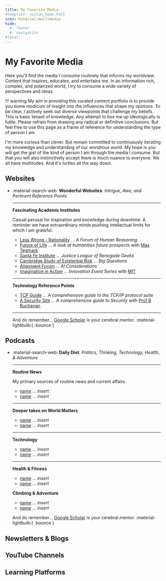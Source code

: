 ```yaml
---
title: My Favorite Media
#template: custom_home.html 
icon: material/multimedia
hide:
  #- footer
  #- navigation
#level:
---
```


# My Favorite Media

Here you'll find the media I consume routinely that informs my worldview. Content that inspires, educates, and entertains me. In an information rich, complex, and polarized world, I try to consume a wide variety of perspectives and ideas. 

!!! warning 
    My aim in providing this curated content portfolio is to provide you some modicum of insight into the influences that shape my opinions. To be clear, I actively seek out diverse viewpoints that challenge my beliefs. This is basic tenant of knowledge. Any attempt to box me up ideologically is futile. Please refrain from drawing any radical or definitive conclusions. But feel free to use this page as a frame of reference for understanding the type of person I am.

I'm more curious than clever. But remain committed to continuously iterating my knowledge and understanding of our wondrous world. My hope is you will get the gist of the kind of person I am through the media I consume. But that you will also instinctively accept there is much nuance to everyone. We all have multitudes. And it's turtles all the way down. 

## Websites

<div class="grid cards" markdown>

- :material-search-web: **Wonderful Websites**: *Intrigue, Awe, and Pertinent Reference Points*

    --- 

    **Fascinating Academic Institutes**

    Casual perusal for inspiration and knowledge during downtime. A reminder we have extraordinary minds pushing intellectual limits for which I am grateful.

    - [Less Wrong - Rationality](https://www.lesswrong.com/) ... *A Forum of Human Reasoning*
    - [Future of Life](https://futureoflife.org/) ... *A look at humanities future prospects* with [Max Tegmark](https://www.linkedin.com/in/max-tegmark-68a99898/)
    - [Santa Fe Institute](https://www.santafe.edu/) ... *Justice League of Renegade Geeks*
    - [Cambridge Study of Existential Risk](https://www.cser.ac.uk/) ... *Big Questions* 
    - [Alignment Forum](https://www.alignmentforum.org/) ... *AI Considerations* 
    - [Imagination in Action](https://www.imaginationinaction.co/) ... *Innovation Event Series* with [MIT](https://www.mit.edu)
    

    ---

    **Technology Reference Points**

    - [TCP Guide](http://www.tcpipguide.com/) ... *A comprehensive guide to the TCP/IP protocol suite*
    - [A Security Site](https://asecuritysite.com) ... *A comprehensive guide to Security* with [Prof B Buchanan](https://www.linkedin.com/in/billatnapier/)

    ---

    And do remember... [Google Scholar](https://scholar.google.com/) is your cerebral mentor. :material-lightbulb:{ .bounce }

</div>

## Podcasts

<div class="grid cards" markdown>

- :material-search-web: **Daily Diet**: *Politics, Thinking, Technology, Health, & Adventure*

    --- 

    **Routine News**

    My primary sources of routine news and current affairs.

    - [name](link) ... *insert*
    - [name](link) ... *insert*
    

    ---

    **Deeper takes on World Matters**

    - [name](link) ... *insert*
    - [name](link) ... *insert*

    ---

    **Technology**

    - [name](link) ... *insert*
    - [name](link) ... *insert*
  
    ---

    **Health & Fitness**

    - [name](link) ... *insert*
    - [name](link) ... *insert*

    **Climbing & Adventure**

    - [name](link) ... *insert*
    - [name](link) ... *insert*    


    And do remember... [Google Scholar](https://scholar.google.com/) is your cerebral mentor. :material-lightbulb:{ .bounce }

</div>

## Newsletters & Blogs

## YouTube Channels

## Learning Platforms

